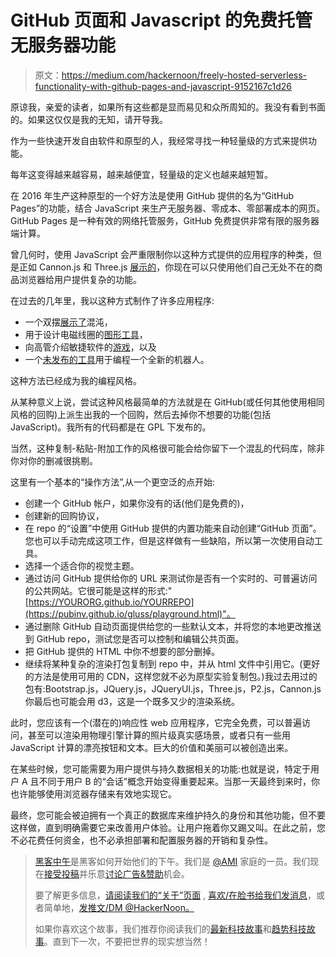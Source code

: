# GitHub 页面和 Javascript 的免费托管无服务器功能

> 原文：<https://medium.com/hackernoon/freely-hosted-serverless-functionality-with-github-pages-and-javascript-9152167c1d26>

原谅我，亲爱的读者，如果所有这些都是显而易见和众所周知的。我没有看到书面的。如果这仅仅是我的无知，请开导我。

作为一些快速开发自由软件和原型的人，我经常寻找一种轻量级的方式来提供功能。

每年这变得越来越容易，越来越便宜，轻量级的定义也越来越短暂。

在 2016 年生产这种原型的一个好方法是使用 GitHub 提供的名为“GitHub Pages”的功能，结合 JavaScript 来生产无服务器、零成本、零部署成本的网页。GitHub Pages 是一种有效的网络托管服务，GitHub 免费提供非常有限的服务器端计算。

曾几何时，使用 JavaScript 会严重限制你以这种方式提供的应用程序的种类，但是正如 Cannon.js 和 Three.js [展示的](http://schteppe.github.io/cannon.js/examples/threejs_cloth.html)，你现在可以只使用他们自己无处不在的商品浏览器给用户提供复杂的功能。

在过去的几年里，我以这种方式制作了许多应用程序:

*   一个双摆[展示了](https://pubinv.github.io/chaos-pendulum/)混沌，
*   用于设计电磁线圈的[图形工具](http://pubinv.github.io/CoilChoice/)，
*   向高管介绍敏捷软件的[游戏](http://pubinv.github.io/agile-game-for-execs/AgileSim.html)，以及
*   一个[未发布的工具](https://pubinv.github.io/gluss/playground.html)用于编程一个全新的机器人。

这种方法已经成为我的编程风格。

从某种意义上说，尝试这种风格最简单的方法就是在 GitHub(或任何其他使用相同风格的回购)上派生出我的一个回购，然后去掉你不想要的功能(包括 JavaScript)。我所有的代码都是在 GPL 下发布的。

当然，这种复制-粘贴-附加工作的风格很可能会给你留下一个混乱的代码库，除非你对你的删减很挑剔。

这里有一个基本的“操作方法”,从一个更空泛的点开始:

*   创建一个 GitHub 帐户，如果你没有的话(他们是免费的)，
*   创建新的回购协议，
*   在 repo 的“设置”中使用 GitHub 提供的内置功能来自动创建“GitHub 页面”。您也可以手动完成这项工作，但是这样做有一些缺陷，所以第一次使用自动工具。
*   选择一个适合你的视觉主题。
*   通过访问 GitHub 提供给你的 URL 来测试你是否有一个实时的、可普遍访问的公共网站。它很可能是这样的形式:"[https://YOURORG.github.io/YOURREPO](https://pubinv.github.io/gluss/playground.html)"。
*   通过删除 GitHub 自动页面提供给您的一些默认文本，并将您的本地更改推送到 GitHub repo，测试您是否可以控制和编辑公共页面。
*   把 GitHub 提供的 HTML 中你不想要的部分删掉。
*   继续将某种复杂的渲染打包复制到 repo 中，并从 html 文件中引用它。(更好的方法是使用可用的 CDN，这样您就不必为原型实验复制包。)我过去用过的包有:Bootstrap.js，JQuery.js，JQueryUI.js，Three.js，P2.js，Cannon.js 你最后也可能会用 d3，这是一个既多又少的渲染系统。

此时，您应该有一个(潜在的)响应性 web 应用程序，它完全免费，可以普遍访问，甚至可以渲染用物理引擎计算的照片级真实感场景，或者只有一些用 JavaScript 计算的漂亮按钮和文本。巨大的价值和美丽可以被创造出来。

在某些时候，您可能需要为用户提供与持久数据相关的功能:也就是说，特定于用户 A 且不同于用户 B 的“会话”概念开始变得重要起来。当那一天最终到来时，你也许能够使用浏览器存储来有效地实现它。

最终，您可能会被迫拥有一个真正的数据库来维护持久的身份和其他功能，但不要这样做，直到明确需要它来改善用户体验。让用户拖着你又踢又叫。在此之前，您不必花费任何资金，也不必承担部署和配置服务器的开销和复杂性。

> [黑客中午](http://bit.ly/Hackernoon)是黑客如何开始他们的下午。我们是 [@AMI](http://bit.ly/atAMIatAMI) 家庭的一员。我们现在[接受投稿](http://bit.ly/hackernoonsubmission)并乐意[讨论广告&赞助](mailto:partners@amipublications.com)机会。
> 
> 要了解更多信息，[请阅读我们的“关于”页面](https://goo.gl/4ofytp) , [喜欢/在脸书给我们发消息](http://bit.ly/HackernoonFB)，或者简单地，[发推文/DM @HackerNoon。](https://goo.gl/k7XYbx)
> 
> 如果你喜欢这个故事，我们推荐你阅读我们的[最新科技故事](http://bit.ly/hackernoonlatestt)和[趋势科技故事](https://hackernoon.com/trending)。直到下一次，不要把世界的现实想当然！